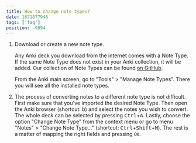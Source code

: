 ```yaml
---
title: How to change note types?
date: 1671877946
tags: ['faq']
position: -9894
---
```


1) Download or create a new note type.

   Any Anki deck you download from the internet comes with a Note Type.
   If the same Note Type does not exist in your Anki collection, it will be added.
   Our collection of Note Types can be found
   [on GitHub](https://github.com/Ajatt-Tools/AnkiNoteTypes).

   From the Anki main screen, go to "Tools" > "Manage Note Types".
   There you will see all the installed note types.
2) The process of converting notes to a different note type is not difficult.
   First make sure that you've imported the desired Note Type.
   Then open the Anki browser (shortcut: <kbd>b</kbd>) and select the notes you wish to convert.
   The whole deck can be selected by pressing <kbd>Ctrl</kbd>+<kbd>A</kbd>.
   Lastly, choose the option "Change Note Type" from the context menu
   or go to menu "Notes" > "Change Note Type..." (shortcut: <kbd>Ctrl</kbd>+<kbd>Shift</kbd>+<kbd>M</kbd>).
   The rest is a matter of mapping the right fields and pressing `OK`.
